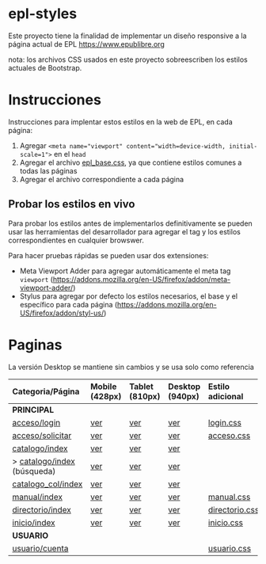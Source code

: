 # epl-styles

Este proyecto tiene la finalidad de implementar un diseño responsive a la página actual de EPL https://www.epublibre.org

nota: los archivos CSS usados en este proyecto sobreescriben los estilos actuales de Bootstrap.

# Instrucciones

Instrucciones para implentar estos estilos en la web de EPL, en cada página:

1. Agregar `<meta name="viewport" content="width=device-width, initial-scale=1">` en el `head`
2. Agregar el archivo [epl_base.css](src/epl_base.css), ya que contiene estilos comunes a todas las páginas
3. Agregar el archivo correspondiente a cada página

## Probar los estilos en vivo

Para probar los estilos antes de implementarlos definitivamente se pueden usar las herramientas del desarrollador para agregar el tag y los estilos correspondientes en cualquier browswer.

Para hacer pruebas rápidas se pueden usar dos extensiones:
- Meta Viewport Adder para agregar automáticamente el meta tag `viewport` (https://addons.mozilla.org/en-US/firefox/addon/meta-viewport-adder/)
- Stylus para agregar por defecto los estilos necesarios, el base y el específico para cada página (https://addons.mozilla.org/en-US/firefox/addon/styl-us/)

# Paginas

La versión Desktop se mantiene sin cambios y se usa solo como referencia

| Categoria/Página | Mobile (428px) | Tablet (810px) | Desktop (940px) | Estilo adicional | Observaciones |
|:---|:---|:---|:---|:---|:---|
|__PRINCIPAL__|
|[acceso/login](https://www.epublibre.org/acceso/login)|[ver](https://github.com/user-attachments/assets/3306c135-b9fc-4a01-a12c-cafd12ca3273)|[ver](https://github.com/user-attachments/assets/a8e7cfc1-75be-4d95-b4c5-9b67891af66b)|[ver](https://github.com/user-attachments/assets/e4ee8efa-d58d-43ae-a7ed-3d76fa0fa55b)|[login.css](src/login.css)|
|[acceso/solicitar](https://www.epublibre.org/acceso/solicitar)|[ver](https://github.com/user-attachments/assets/23fa04d8-c0c9-43b4-ac81-32fc5b917e68)|[ver](https://github.com/user-attachments/assets/2e080616-f7f2-4c31-89b6-743d40aae4ea)|[ver](https://github.com/user-attachments/assets/3b0950cf-38f8-43cd-a4c3-b85c819f99c5)|[acceso.css](src/acceso.css)|
|[catalogo/index](https://www.epublibre.org/catalogo/index)|[ver](https://github.com/user-attachments/assets/9be60ed7-50a6-486f-9b96-92f04e076556)|[ver](https://github.com/user-attachments/assets/c807dca9-2bbf-4501-bf70-56d2878b8f06)|[ver](https://github.com/user-attachments/assets/9578d1e6-8608-4422-9b95-baeee64b1ca1)|
|> [catalogo/index](https://www.epublibre.org/catalogo/index) (búsqueda)|[ver](https://github.com/user-attachments/assets/50914379-54c6-4aaf-bc41-9aedd3e17e7c)|[ver](https://github.com/user-attachments/assets/051d26ea-29ae-4367-9812-b89eff7744f3)|[ver](https://github.com/user-attachments/assets/9f89ecc4-a388-47f2-81da-a961a17aa6f7)|
|[catalogo_col/index](https://www.epublibre.org/catalogo_col/index)|[ver](https://github.com/user-attachments/assets/a0226160-05f9-49d1-9f6c-6200adf6d440)|[ver](https://github.com/user-attachments/assets/bd0842e6-fa32-4326-97a2-2d669609adf1)|[ver](https://github.com/user-attachments/assets/30766963-75e9-4271-a37d-421433b14c2f)|
|[manual/index](https://www.epublibre.org/manual/index)|[ver](https://github.com/user-attachments/assets/0ac96d15-4c69-4d7d-8d9d-6b74cd919a2b)|[ver](https://github.com/user-attachments/assets/c7ebfb95-7ab4-46d2-a900-c71c4e3519d2)|[ver](https://github.com/user-attachments/assets/8fb51fd3-1353-4929-a481-0a6f35fb807d)|[manual.css](src/manual.css)||
|[directorio/index](https://www.epublibre.org/directorio/index)|[ver](https://github.com/user-attachments/assets/e18bd789-1ae9-462a-8e2b-fca531d9c2a5)|[ver](https://github.com/user-attachments/assets/41a1c711-582d-4efb-986a-83e66a2f5d7d)|[ver](https://github.com/user-attachments/assets/5c6bb100-b6ab-430d-b46d-66b1af846204)|[directorio.css](src/directorio.css)|
|[inicio/index](https://www.epublibre.org/inicio/index)|[ver](https://github.com/user-attachments/assets/33f83e46-ed54-42fa-b994-d39c83386b41)|[ver](https://github.com/user-attachments/assets/bd461d9a-592b-4faf-9548-8e68f0a3a516)|[ver](https://github.com/user-attachments/assets/afaf23af-ad0d-4c33-876a-369897fe7e53)|[inicio.css](src/inicio.css)|En progreso|
|__USUARIO__|
|[usuario/cuenta](https://www.epublibre.org/usuario/cuenta)||||[usuario.css](src/usuario.css)|
